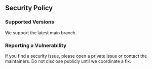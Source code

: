 ## Security Policy

### Supported Versions
We support the latest main branch.

### Reporting a Vulnerability
If you find a security issue, please open a private issue or contact the maintainers. Do not disclose publicly until we coordinate a fix.



